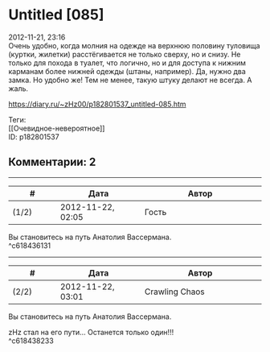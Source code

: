 Untitled [085]
==============

  
2012-11-21, 23:16  
 Очень удобно, когда молния на одежде на верхнюю половину туловища (куртки, жилетки) расстёгивается не только сверху, но и снизу. Не только для похода в туалет, что логично, но и для доступа к нижним карманам более нижней одежды (штаны, например). Да, нужно два замка. Но удобно же! Тем не менее, такую штуку делают не всегда. А жаль.   
  
<https://diary.ru/~zHz00/p182801537_untitled-085.htm>  
  
Теги:  
[[Очевидное-невероятное]]  
ID: p182801537  


Комментарии: 2
--------------

  


---



|         #         |              Дата              |                     Автор                     |           ID           |
| --- | --- | --- | --- |
| (1/2) | 2012-11-22, 02:05 | Гость | c618436131 |

  
 Вы становитесь на путь Анатолия Вассермана.   
 ^c618436131

---



|         #         |              Дата              |                     Автор                     |           ID           |
| --- | --- | --- | --- |
| (2/2) | 2012-11-22, 03:01 | Crawling Chaos | c618438233 |

  
  Вы становитесь на путь Анатолия Вассермана.    
   
 zHz стал на его пути... Останется только один!!!   
 ^c618438233